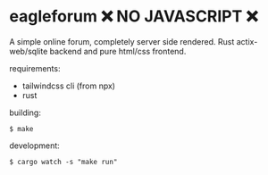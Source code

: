 # eagleforum ❌ NO JAVASCRIPT ❌
A simple online forum, completely server side rendered. Rust actix-web/sqlite backend and pure html/css frontend.

requirements:
 - tailwindcss cli (from npx)
 - rust

building:
```shell
$ make
```

development:
```
$ cargo watch -s "make run"
```
